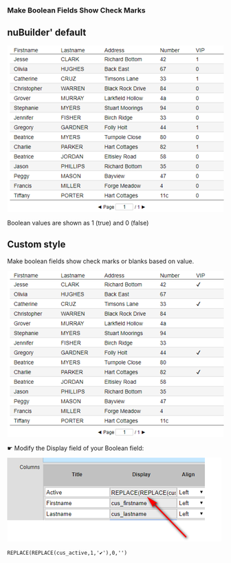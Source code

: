### Make Boolean Fields Show Check Marks

## nuBuilder' default

<p align="left">
  <img src="screenshots/browse_boolean_default.png" width="744">
</p>

Boolean values are shown as 1 (true) and 0 (false)

## Custom style

Make boolean fields show check marks or blanks based on value.

<p align="left">
  <img src="screenshots/browse_boolean_custom_ticks.png" width="736">
</p>


☛  Modify the Display field of your Boolean field:

<p align="left">
  <img src="screenshots/browse_boolean_custom_column.png" width="498">
</p>


```
REPLACE(REPLACE(cus_active,1,'✔'),0,'')
```

